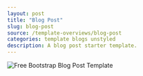 ```yaml
---
layout: post
title: "Blog Post"
slug: blog-post
source: /template-overviews/blog-post
categories: template blogs unstyled
description: A blog post starter template.
---
```


<img src="/assets/img/templates/blog-post.jpg" class="img-responsive" alt="Free Bootstrap Blog Post Template">